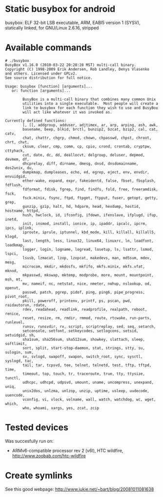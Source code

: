 Static busybox for android
==========================

busybox: ELF 32-bit LSB executable, ARM, EABI5 version 1 (SYSV), statically linked, for GNU/Linux 2.6.16, stripped

Available commands
==================

    # ./busybox
    BusyBox v1.16.0 (2010-03-22 20:28:28 MST) multi-call binary.
    Copyright (C) 1998-2009 Erik Andersen, Rob Landley, Denys Vlasenko
    and others. Licensed under GPLv2.
    See source distribution for full notice.
    
    Usage: busybox [function] [arguments]...
       or: function [arguments]...
    
            BusyBox is a multi-call binary that combines many common Unix
            utilities into a single executable.  Most people will create a
            link to busybox for each function they wish to use and BusyBox
            will act like whatever it was invoked as.
    
    Currently defined functions:
            [, [[, addgroup, adduser, adjtimex, ar, arp, arping, ash, awk,
            basename, beep, blkid, brctl, bunzip2, bzcat, bzip2, cal, cat, catv,
            chat, chattr, chgrp, chmod, chown, chpasswd, chpst, chroot, chrt, chvt,
            cksum, clear, cmp, comm, cp, cpio, crond, crontab, cryptpw, cttyhack,
            cut, date, dc, dd, deallocvt, delgroup, deluser, depmod, devmem, df,
            dhcprelay, diff, dirname, dmesg, dnsd, dnsdomainname, dos2unix, du,
            dumpkmap, dumpleases, echo, ed, egrep, eject, env, envdir, envuidgid,
            ether-wake, expand, expr, fakeidentd, false, fbset, fbsplash, fdflush,
            fdformat, fdisk, fgrep, find, findfs, fold, free, freeramdisk, fsck,
            fsck.minix, fsync, ftpd, ftpget, ftpput, fuser, getopt, getty, grep,
            gunzip, gzip, halt, hd, hdparm, head, hexdump, hostid, hostname, httpd,
            hush, hwclock, id, ifconfig, ifdown, ifenslave, ifplugd, ifup, inetd,
            init, insmod, install, ionice, ip, ipaddr, ipcalc, ipcrm, ipcs, iplink,
            iproute, iprule, iptunnel, kbd_mode, kill, killall, killall5, klogd,
            last, length, less, linux32, linux64, linuxrc, ln, loadfont, loadkmap,
            logger, login, logname, logread, losetup, ls, lsattr, lsmod, lspci,
            lsusb, lzmacat, lzop, lzopcat, makedevs, man, md5sum, mdev, mesg,
            microcom, mkdir, mkdosfs, mkfifo, mkfs.minix, mkfs.vfat, mknod,
            mkpasswd, mkswap, mktemp, modprobe, more, mount, mountpoint, msh, mt,
            mv, nameif, nc, netstat, nice, nmeter, nohup, nslookup, od, openvt,
            passwd, patch, pgrep, pidof, ping, ping6, pipe_progress, pivot_root,
            pkill, poweroff, printenv, printf, ps, pscan, pwd, raidautorun, rdate,
            rdev, readahead, readlink, readprofile, realpath, reboot, renice,
            reset, resize, rm, rmdir, rmmod, route, rtcwake, run-parts, runlevel,
            runsv, runsvdir, rx, script, scriptreplay, sed, seq, setarch,
            setconsole, setfont, setkeycodes, setlogcons, setsid, setuidgid, sh,
            sha1sum, sha256sum, sha512sum, showkey, slattach, sleep, softlimit,
            sort, split, start-stop-daemon, stat, strings, stty, su, sulogin, sum,
            sv, svlogd, swapoff, swapon, switch_root, sync, sysctl, syslogd, tac,
            tail, tar, tcpsvd, tee, telnet, telnetd, test, tftp, tftpd, time,
            timeout, top, touch, tr, traceroute, true, tty, ttysize, tunctl,
            udhcpc, udhcpd, udpsvd, umount, uname, uncompress, unexpand, uniq,
            unix2dos, unlzma, unlzop, unzip, uptime, usleep, uudecode, uuencode,
            vconfig, vi, vlock, volname, wall, watch, watchdog, wc, wget, which,
            who, whoami, xargs, yes, zcat, zcip

Tested devices
==============

Was succesfully run on:

* ARMv6-compatible processor rev 2 (v6l), HTC wildfire, http://www.zoobab.com/htc-wildfire

Create symlinks
===============

See this good webpage: http://www.jukie.net/~bart/blog/20081011081638
